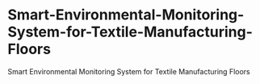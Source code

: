 # Smart-Environmental-Monitoring-System-for-Textile-Manufacturing-Floors
Smart Environmental Monitoring System for Textile Manufacturing Floors
